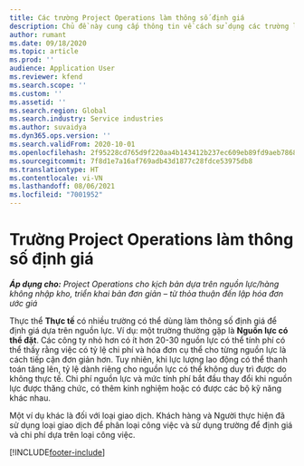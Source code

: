 ```yaml
---
title: Các trường Project Operations làm thông số định giá
description: Chủ đề này cung cấp thông tin về cách sử dụng các trường làm tham số giá trong Dynamics 365 Project Operations.
author: rumant
ms.date: 09/18/2020
ms.topic: article
ms.prod: ''
audience: Application User
ms.reviewer: kfend
ms.search.scope: ''
ms.custom: ''
ms.assetid: ''
ms.search.region: Global
ms.search.industry: Service industries
ms.author: suvaidya
ms.dyn365.ops.version: ''
ms.search.validFrom: 2020-10-01
ms.openlocfilehash: 2f95228cd765d9f220aa4b143412b237ec609eb89fd9aeb786818af828dd3229
ms.sourcegitcommit: 7f8d1e7a16af769adb43d1877c28fdce53975db8
ms.translationtype: HT
ms.contentlocale: vi-VN
ms.lasthandoff: 08/06/2021
ms.locfileid: "7001952"
---
```

# <a name="project-operations-fields-as-pricing-dimensions"></a>Trường Project Operations làm thông số định giá

_**Áp dụng cho:** Project Operations cho kịch bản dựa trên nguồn lực/hàng không nhập kho, triển khai bản đơn giản – từ thỏa thuận đến lập hóa đơn ước giá_

Thực thể **Thực tế** có nhiều trường có thể dùng làm thông số định giá để định giá dựa trên nguồn lực. Ví dụ: một trường thường gặp là **Nguồn lực có thể đặt**. Các công ty nhỏ hơn có ít hơn 20-30 nguồn lực có thể tính phí có thể thấy rằng việc có tỷ lệ chi phí và hóa đơn cụ thể cho từng nguồn lực là cách tiếp cận đơn giản hơn. Tuy nhiên, khi lực lượng lao động có thể thanh toán tăng lên, tỷ lệ dành riêng cho nguồn lực có thể không duy trì được do không thực tế. Chi phí nguồn lực và mức tính phí bắt đầu thay đổi khi nguồn lực được thăng chức, có thêm kinh nghiệm hoặc có được các bộ kỹ năng khác nhau. 

Một ví dụ khác là đối với loại giao dịch. Khách hàng và Người thực hiện đã sử dụng loại giao dịch để phân loại công việc và sử dụng trường để định giá và chi phí dựa trên loại công việc.


[!INCLUDE[footer-include](../includes/footer-banner.md)]